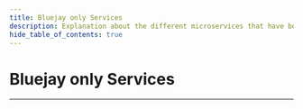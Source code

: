 ```yaml
---
title: Bluejay only Services
description: Explanation about the different microservices that have been developed for Bluejay infraestructure.
hide_table_of_contents: true
---
```


# Bluejay only Services

---
